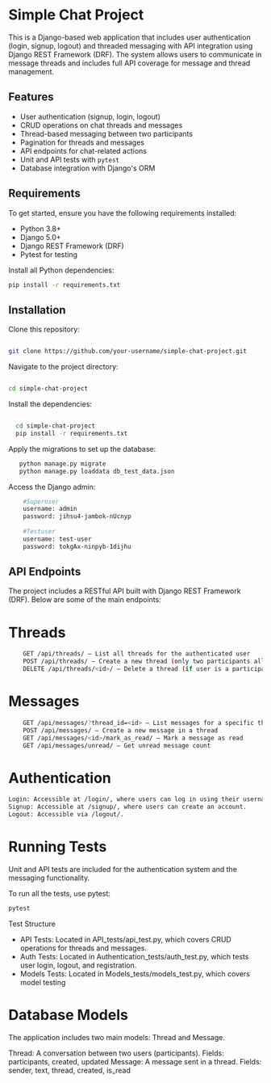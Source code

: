 # Simple Chat Project

This is a Django-based web application that includes user authentication (login, signup, logout) and threaded messaging with API integration using Django REST Framework (DRF). The system allows users to communicate in message threads and includes full API coverage for message and thread management.

## Features

- User authentication (signup, login, logout)
- CRUD operations on chat threads and messages
- Thread-based messaging between two participants
- Pagination for threads and messages
- API endpoints for chat-related actions
- Unit and API tests with `pytest`
- Database integration with Django's ORM

## Requirements

To get started, ensure you have the following requirements installed:

- Python 3.8+
- Django 5.0+
- Django REST Framework (DRF)
- Pytest for testing

Install all Python dependencies:

```bash
pip install -r requirements.txt
```
## Installation

Clone this repository:

```bash

git clone https://github.com/your-username/simple-chat-project.git

```

Navigate to the project directory:

```bash

cd simple-chat-project

```

Install the dependencies:
```bash

  cd simple-chat-project
  pip install -r requirements.txt
```

Apply the migrations to set up the database:
```bash
   python manage.py migrate
   python manage.py loaddata db_test_data.json
```

Access the Django admin:
```bash
    #Superuser
    username: admin
    password: jihsu4-jambok-nUcnyp
    
    #Testuser
    username: test-user
    password: tokgAx-ninpyb-1dijhu
```

## API Endpoints

The project includes a RESTful API built with Django REST Framework (DRF). Below are some of the main endpoints:
# Threads
```bash
    GET /api/threads/ — List all threads for the authenticated user
    POST /api/threads/ — Create a new thread (only two participants allowed)
    DELETE /api/threads/<id>/ — Delete a thread (if user is a participant)

```
# Messages

```bash
    GET /api/messages/?thread_id=<id> — List messages for a specific thread
    POST /api/messages/ — Create a new message in a thread
    GET /api/messages/<id>/mark_as_read/ — Mark a message as read
    GET /api/messages/unread/ — Get unread message count

```

# Authentication
```bash
Login: Accessible at /login/, where users can log in using their username and password.
Signup: Accessible at /signup/, where users can create an account.
Logout: Accessible via /logout/.

```
# Running Tests

Unit and API tests are included for the authentication system and the messaging functionality.

To run all the tests, use pytest:
```bash
pytest
```
Test Structure
- API Tests: Located in API_tests/api_test.py, which covers CRUD operations for threads and messages.
- Auth Tests: Located in Authentication_tests/auth_test.py, which tests user login, logout, and registration.
- Models Tests: Located in Models_tests/models_test.py, which covers model testing  
# Database Models

The application includes two main models: Thread and Message.

Thread: A conversation between two users (participants).
Fields: participants, created, updated
Message: A message sent in a thread.
Fields: sender, text, thread, created, is_read